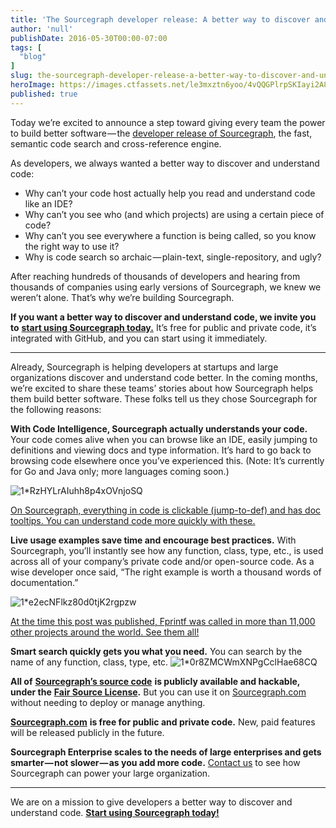 ```yaml
---
title: 'The Sourcegraph developer release: A better way to discover and understand code'
author: 'null'
publishDate: 2016-05-30T00:00-07:00
tags: [
  "blog"
]
slug: the-sourcegraph-developer-release-a-better-way-to-discover-and-understand-code
heroImage: https://images.ctfassets.net/le3mxztn6yoo/4vQQGPlrpSKIayi2A8SUCI/2c486b9b5be796b1e203ece2cf0e1096/1_RzHYLrAIuhh8p4xOVnjoSQ.png
published: true
---
```




Today we’re excited to announce a step toward giving every team the power to build better software — the [developer release of Sourcegraph](https://sourcegraph.com/), the fast, semantic code search and cross-reference engine.

As developers, we always wanted a better way to discover and understand code:

*   Why can’t your code host actually help you read and understand code like an IDE?
*   Why can’t you see who (and which projects) are using a certain piece of code?
*   Why can’t you see everywhere a function is being called, so you know the right way to use it?
*   Why is code search so archaic — plain-text, single-repository, and ugly?

After reaching hundreds of thousands of developers and hearing from thousands of companies using early versions of Sourcegraph, we knew we weren’t alone. That’s why we’re building Sourcegraph.

**If you want a better way to discover and understand code, we invite you to** [**start using Sourcegraph today.**](https://sourcegraph.com/) It’s free for public and private code, it’s integrated with GitHub, and you can start using it immediately.

* * *

Already, Sourcegraph is helping developers at startups and large organizations discover and understand code better. In the coming months, we’re excited to share these teams’ stories about how Sourcegraph helps them build better software. These folks tell us they chose Sourcegraph for the following reasons:

**With Code Intelligence, Sourcegraph actually understands your code.** Your code comes alive when you can browse like an IDE, easily jumping to definitions and viewing docs and type information. It’s hard to go back to browsing code elsewhere once you’ve experienced this. (Note: It’s currently for Go and Java only; more languages coming soon.)

![1*RzHYLrAIuhh8p4xOVnjoSQ](//images.contentful.com/le3mxztn6yoo/4vQQGPlrpSKIayi2A8SUCI/2c486b9b5be796b1e203ece2cf0e1096/1_RzHYLrAIuhh8p4xOVnjoSQ.png)

[On Sourcegraph, everything in code is clickable (jump-to-def) and has doc tooltips. You can understand code more quickly with these.](https://sourcegraph.com/github.com/golang/go/-/def/GoPackage/fmt/-/Fprintf)

**Live usage examples save time and encourage best practices.** With Sourcegraph, you’ll instantly see how any function, class, type, etc., is used across all of your company’s private code and/or open-source code. As a wise developer once said, “The right example is worth a thousand words of documentation.”

![1*e2ecNFlkz80d0tjK2rgpzw](//images.contentful.com/le3mxztn6yoo/X7Su8GvcsuyY2IiOsOYGS/ab96b46d609614acadf94e8fd9718a29/1_e2ecNFlkz80d0tjK2rgpzw.png)

[At the time this post was published, Fprintf was called in more than 11,000 other projects around the world. See them all!](https://sourcegraph.com/github.com/golang/go/-/info/GoPackage/fmt/-/Fprintf)

**Smart search quickly gets you what you need.** You can search by the name of any function, class, type, etc.
![1*0r8ZMCWmXNPgCclHae68CQ](//images.contentful.com/le3mxztn6yoo/3ncI8CeiMwKOAQASEmOws4/17eb8a167b9ba79c3f70866c4880077b/1_0r8ZMCWmXNPgCclHae68CQ.png)

**All of** [**Sourcegraph’s source code**](https://sourcegraph.com/sourcegraph/sourcegraph) **is publicly available and hackable, under the** [**Fair Source License**](https://fair.io/)**.** But you can use it on [Sourcegraph.com](https://sourcegraph.com) without needing to deploy or manage anything.

[**Sourcegraph.com**](https://sourcegraph.com) **is free for public and private code.** New, paid features will be released publicly in the future.

**Sourcegraph Enterprise scales to the needs of large enterprises and gets smarter — not slower — as you add more code.** [Contact us](mailto:support@sourcegraph.com) to see how Sourcegraph can power your large organization.

* * *

We are on a mission to give developers a better way to discover and understand code. [**Start using Sourcegraph today!**](https://sourcegraph.com)
